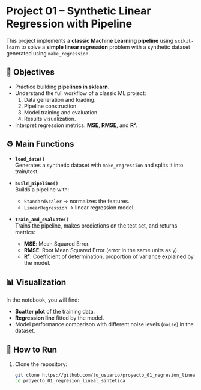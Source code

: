 # Project 01 – Synthetic Linear Regression with Pipeline

This project implements a **classic Machine Learning pipeline** using `scikit-learn` to solve a **simple linear regression** problem with a synthetic dataset generated using `make_regression`.

## 📌 Objectives
- Practice building **pipelines in sklearn**.
- Understand the full workflow of a classic ML project:
  1. Data generation and loading.
  2. Pipeline construction.
  3. Model training and evaluation.
  4. Results visualization.
- Interpret regression metrics: **MSE**, **RMSE**, and **R²**.

## ⚙️ Main Functions

- **`load_data()`**  
  Generates a synthetic dataset with `make_regression` and splits it into train/test.

- **`build_pipeline()`**  
  Builds a pipeline with:
  - `StandardScaler` → normalizes the features.
  - `LinearRegression` → linear regression model.

- **`train_and_evaluate()`**  
  Trains the pipeline, makes predictions on the test set, and returns metrics:
  - **MSE**: Mean Squared Error.  
  - **RMSE**: Root Mean Squared Error (error in the same units as `y`).  
  - **R²**: Coefficient of determination, proportion of variance explained by the model.  

## 📊 Visualization
In the notebook, you will find:
- **Scatter plot** of the training data.  
- **Regression line** fitted by the model.  
- Model performance comparison with different noise levels (`noise`) in the dataset.

## 🚀 How to Run
1. Clone the repository:
   ```bash
   git clone https://github.com/tu_usuario/proyecto_01_regresion_lineal_sintetica.git
   cd proyecto_01_regresion_lineal_sintetica

